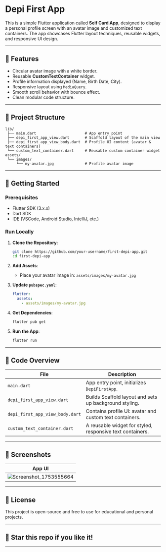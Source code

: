 
# Depi First App

This is a simple Flutter application called **Self Card App**, designed to display a personal profile screen with an avatar image and customized text containers. The app showcases Flutter layout techniques, reusable widgets, and responsive UI design.

---

## 📱 Features

* Circular avatar image with a white border.
* Reusable **CustomTextContainer** widget.
* Profile information displayed (Name, Birth Date, City).
* Responsive layout using `MediaQuery`.
* Smooth scroll behavior with bounce effect.
* Clean modular code structure.

---

## 📂 Project Structure

```
lib/
 ├── main.dart                      # App entry point
 ├── depi_first_app_view.dart       # Scaffold layout of the main view
 ├── depi_first_app_view_body.dart  # Profile UI content (avatar & text containers)
 └── custom_text_container.dart     # Reusable custom container widget
assets/
 └── images/
     └── my-avatar.jpg              # Profile avatar image
```

---

## 🚀 Getting Started

### Prerequisites

* Flutter SDK (3.x.x)
* Dart SDK
* IDE (VSCode, Android Studio, IntelliJ, etc.)

### Run Locally

1. **Clone the Repository**:

   ```bash
   git clone https://github.com/your-username/first-depi-app.git
   cd first-depi-app
   ```

2. **Add Assets**:

   * Place your avatar image in: `assets/images/my-avatar.jpg`

3. **Update `pubspec.yaml`**:

   ```yaml
   flutter:
     assets:
       - assets/images/my-avatar.jpg
   ```

4. **Get Dependencies**:

   ```bash
   flutter pub get
   ```

5. **Run the App**:

   ```bash
   flutter run
   ```

---

## 🧩 Code Overview

| File                            | Description                                               |
| ------------------------------- | --------------------------------------------------------- |
| `main.dart`                     | App entry point, initializes `DepiFirstApp`.              |
| `depi_first_app_view.dart`      | Builds Scaffold layout and sets up background styling.    |
| `depi_first_app_view_body.dart` | Contains profile UI: avatar and custom text containers.   |
| `custom_text_container.dart`    | A reusable widget for styled, responsive text containers. |

---

## 📸 Screenshots

| App UI                           |
| ------------------------------------------- |
| <img alt="Screenshot_1753555664" src="https://github.com/user-attachments/assets/a0945bfe-e95e-49ac-864d-1097e247ae28" /> |

---

## 📄 License

This project is open-source and free to use for educational and personal projects.

---

## 🌟 Star this repo if you like it!

---


